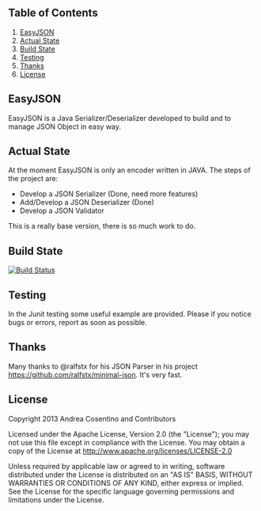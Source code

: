 ## <a name='TOC'>Table of Contents</a>

  1. [EasyJSON](#EasyJSON)
  1. [Actual State](#State)
  1. [Build State](#BuildState)
  1. [Testing](#Testing)
  1. [Thanks](#Thanks)
  1. [License](#License)

## <a name='EasyJSON'>EasyJSON</a>

EasyJSON is a Java Serializer/Deserializer developed to build and to manage JSON Object in easy way.

## <a name='State'>Actual State</a>

At the moment EasyJSON is only an encoder written in JAVA. The steps of the project are:

- Develop a JSON Serializer (Done, need more features)
- Add/Develop a JSON Deserializer (Done)
- Develop a JSON Validator

This is a really base version, there is so much work to do.

## <a name='BuildState'>Build State</a>

[![Build Status](https://travis-ci.org/ancosen/EasyJSON.png?branch=dev)](https://travis-ci.org/ancosen/EasyJSON)

## <a name='Testing'>Testing</a>

In the Junit testing some useful example are provided. Please if you notice bugs or errors, report as soon as possible.

## <a name='Thanks'>Thanks</a>

Many thanks to @ralfstx for his JSON Parser in his project https://github.com/ralfstx/minimal-json. It's very fast.

## <a name='License'>License</a>

Copyright 2013 Andrea Cosentino and Contributors

Licensed under the Apache License, Version 2.0 (the "License");
you may not use this file except in compliance with the License.
You may obtain a copy of the License at http://www.apache.org/licenses/LICENSE-2.0

Unless required by applicable law or agreed to in writing, software
distributed under the License is distributed on an "AS IS" BASIS,
WITHOUT WARRANTIES OR CONDITIONS OF ANY KIND, either express or implied.
See the License for the specific language governing permissions and
limitations under the License.


